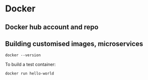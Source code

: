 # Docker

## Docker hub account and repo

## Building customised images, microservices

```
docker --version
```
To build a test container:
```
docker run hello-world
```
